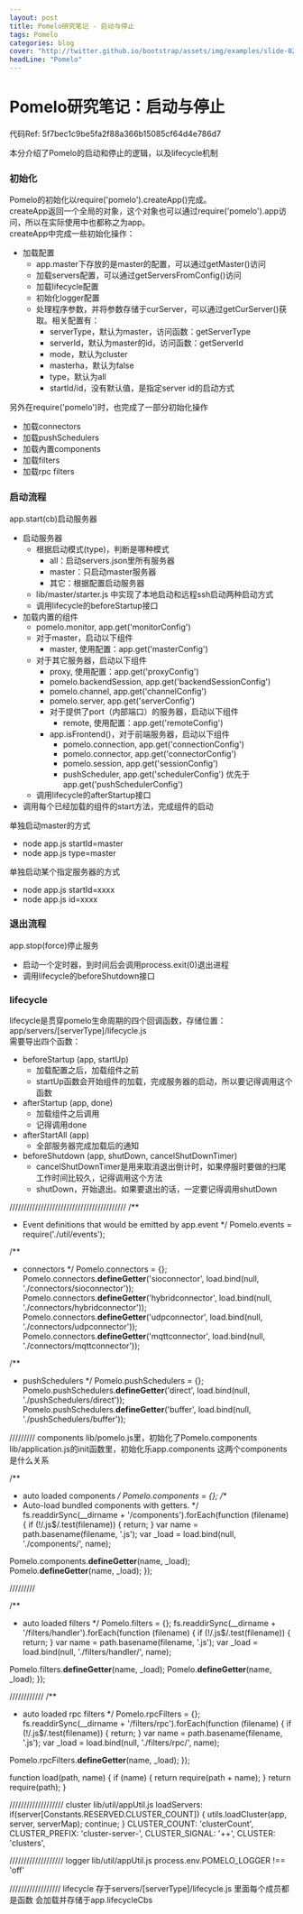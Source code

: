 ```yaml
---
layout: post
title: Pomelo研究笔记 - 启动与停止
tags: Pomelo
categories: blog
cover: "http://twitter.github.io/bootstrap/assets/img/examples/slide-02.jpg" 
headLine: "Pomelo"
---
```

Pomelo研究笔记：启动与停止
=====
代码Ref: 5f7bec1c9be5fa2f88a366b15085cf64d4e786d7

本分介绍了Pomelo的启动和停止的逻辑，以及lifecycle机制

### 初始化
Pomelo的初始化以require('pomelo').createApp()完成。   
createApp返回一个全局的对象，这个对象也可以通过require('pomelo').app访问，所以在实际使用中也都称之为app。   
createApp中完成一些初始化操作：
- 加载配置
    - app.master下存放的是master的配置，可以通过getMaster()访问
    - 加载servers配置，可以通过getServersFromConfig()访问
    - 加载lifecycle配置
    - 初始化logger配置
    - 处理程序参数，并将参数存储于curServer，可以通过getCurServer()获取。相关配置有：
        - serverType，默认为master，访问函数：getServerType
        - serverId，默认为master的id，访问函数：getServerId
        - mode，默认为cluster
        - masterha，默认为false
        - type，默认为all
        - startId/id，没有默认值，是指定server id的启动方式

另外在require('pomelo')时，也完成了一部分初始化操作
- 加载connectors
- 加载pushSchedulers
- 加载內置components
- 加载filters
- 加载rpc filters

### 启动流程
app.start(cb)启动服务器
- 启动服务器
    - 根据启动模式(type)，判断是哪种模式
      - all：启动servers.json里所有服务器
      - master：只启动master服务器
      - 其它：根据配置启动服务器
    - lib/master/starter.js 中实现了本地启动和远程ssh启动两种启动方式
    - 调用lifecycle的beforeStartup接口
- 加载内置的组件
    - pomelo.monitor, app.get('monitorConfig')
    - 对于master，启动以下组件
      - master, 使用配置：app.get('masterConfig')
    - 对于其它服务器，启动以下组件
      - proxy, 使用配置：app.get('proxyConfig')
      - pomelo.backendSession, app.get('backendSessionConfig')
      - pomelo.channel, app.get('channelConfig')
      - pomelo.server, app.get('serverConfig')
      - 对于提供了port（内部端口）的服务器，启动以下组件
        - remote, 使用配置：app.get('remoteConfig')
      - app.isFrontend()，对于前端服务器，启动以下组件
        - pomelo.connection, app.get('connectionConfig')
        - pomelo.connector, app.get('connectorConfig')
        - pomelo.session, app.get('sessionConfig')
        - pushScheduler, app.get('schedulerConfig') 优先于 app.get('pushSchedulerConfig')
    - 调用lifecycle的afterStartup接口
- 调用每个已经加载的组件的start方法，完成组件的启动

单独启动master的方式
- node app.js startId=master
- node app.js type=master

单独启动某个指定服务器的方式
- node app.js startId=xxxx
- node app.js id=xxxx

### 退出流程
app.stop(force)停止服务
- 启动一个定时器，到时间后会调用process.exit(0)退出进程   
- 调用lifecycle的beforeShutdown接口


### lifecycle
lifecycle是贯穿pomelo生命周期的四个回调函数，存储位置：app/servers/[serverType]/lifecycle.js   
需要导出四个函数：
- beforeStartup (app, startUp)
  - 加载配置之后，加载组件之前
  - startUp函数会开始组件的加载，完成服务器的启动，所以要记得调用这个函数
- afterStartup (app, done)
  - 加载组件之后调用
  - 记得调用done
- afterStartAll (app)
  - 全部服务器完成加载后的通知
- beforeShutdown (app, shutDown, cancelShutDownTimer)
  - cancelShutDownTimer是用来取消退出倒计时，如果停服时要做的扫尾工作时间比较久，记得调用这个方法
  - shutDown，开始退出。如果要退出的话，一定要记得调用shutDown




/////////////////////////////////////////
/**
 * Event definitions that would be emitted by app.event
 */
Pomelo.events = require('./util/events');


/**
 * connectors
 */
Pomelo.connectors = {};
Pomelo.connectors.__defineGetter__('sioconnector', load.bind(null, './connectors/sioconnector'));
Pomelo.connectors.__defineGetter__('hybridconnector', load.bind(null, './connectors/hybridconnector'));
Pomelo.connectors.__defineGetter__('udpconnector', load.bind(null, './connectors/udpconnector'));
Pomelo.connectors.__defineGetter__('mqttconnector', load.bind(null, './connectors/mqttconnector'));

/**
 * pushSchedulers
 */
Pomelo.pushSchedulers = {};
Pomelo.pushSchedulers.__defineGetter__('direct', load.bind(null, './pushSchedulers/direct'));
Pomelo.pushSchedulers.__defineGetter__('buffer', load.bind(null, './pushSchedulers/buffer'));


///////// components
lib/pomelo.js里，初始化了Pomelo.components
lib/application.js的init函数里，初始化乐app.components
这两个components是什么关系

/**
 * auto loaded components
 */
Pomelo.components = {};
/**
 * Auto-load bundled components with getters.
 */
fs.readdirSync(__dirname + '/components').forEach(function (filename) {
  if (!/\.js$/.test(filename)) {
    return;
  }
  var name = path.basename(filename, '.js');
  var _load = load.bind(null, './components/', name);
  
  Pomelo.components.__defineGetter__(name, _load);
  Pomelo.__defineGetter__(name, _load);
});


/////////

/**
 * auto loaded filters
 */
Pomelo.filters = {};
fs.readdirSync(__dirname + '/filters/handler').forEach(function (filename) {
  if (!/\.js$/.test(filename)) {
    return;
  }
  var name = path.basename(filename, '.js');
  var _load = load.bind(null, './filters/handler/', name);
  
  Pomelo.filters.__defineGetter__(name, _load);
  Pomelo.__defineGetter__(name, _load);
});

////////////
/**
 * auto loaded rpc filters
 */
Pomelo.rpcFilters = {};
fs.readdirSync(__dirname + '/filters/rpc').forEach(function (filename) {
  if (!/\.js$/.test(filename)) {
    return;
  }
  var name = path.basename(filename, '.js');
  var _load = load.bind(null, './filters/rpc/', name);
  
  Pomelo.rpcFilters.__defineGetter__(name, _load);
});

function load(path, name) {
  if (name) {
    return require(path + name);
  }
  return require(path);
}



/////////////////// cluster
lib/util/appUtil.js
loadServers:
if(server[Constants.RESERVED.CLUSTER_COUNT]) {
    utils.loadCluster(app, server, serverMap);
    continue;
}
CLUSTER_COUNT: 'clusterCount',
CLUSTER_PREFIX: 'cluster-server-',
CLUSTER_SIGNAL: '++',
CLUSTER: 'clusters',


/////////////////// logger
lib/util/appUtil.js
process.env.POMELO_LOGGER !== 'off'


////////////////// lifecycle
存于servers/[serverType]/lifecycle.js
里面每个成员都是函数
会加载并存储于app.lifecycleCbs